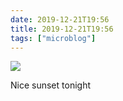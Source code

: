 ```yaml
---
date: 2019-12-21T19:56
title: 2019-12-21T19:56
tags: ["microblog"]
---
```


![](https://this-modern-web.netlify.com)

Nice sunset tonight